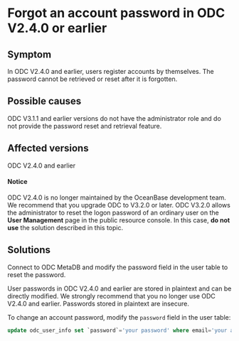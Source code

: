 Forgot an account password in ODC V2.4.0 or earlier
=============================================

Symptom
-------------------------

In ODC V2.4.0 and earlier, users register accounts by themselves. The password cannot be retrieved or reset after it is forgotten.

Possible causes
-------------------------

ODC V3.1.1 and earlier versions do not have the administrator role and do not provide the password reset and retrieval feature.

Affected versions
----------------------

ODC V2.4.0 and earlier

<main id="notice" type='notice'>
   <h4>Notice</h4>
   <p>ODC V2.4.0 is no longer maintained by the OceanBase development team. We recommend that you upgrade ODC to V3.2.0 or later. ODC V3.2.0 allows the administrator to reset the logon password of an ordinary user on the <strong>User Management</strong> page in the public resource console.  In this case, <strong>do not use</strong> the solution described in this topic. </p>
</main>

Solutions
---------------------

Connect to ODC MetaDB and modify the password field in the user table to reset the password.

User passwords in ODC V2.4.0 and earlier are stored in plaintext and can be directly modified. We strongly recommend that you no longer use ODC V2.4.0 and earlier. Passwords stored in plaintext are insecure.

To change an account password, modify the `password` field in the user table:

```sql
update odc_user_info set `password`='your password' where email='your account';
```



